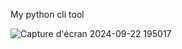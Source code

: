 My python cli tool


![Capture d'écran 2024-09-22 195017](https://github.com/user-attachments/assets/4b1b41ae-8abb-4e1e-9cc6-9d17bcb1caab)
